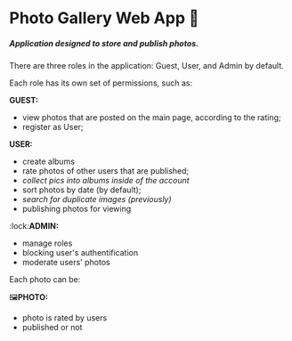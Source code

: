 <h1>Photo Gallery Web App 📸 </h1>


<h5>Application designed to store and publish photos.</h5>


There are three roles in the application: Guest, User, and Admin by default.

Each role has its own set of permissions, such as:

</n>
<b>GUEST:</b>
<ul>
<li>
view photos that are posted on the main page, according to the rating;
</li>
<li>
register as User;
</li>
</ul>
</n>
<b>USER:</b>
<ul>
<li>create albums</li>
<li>
rate photos of other users that are published;
</li>
<li>
<i>collect pics into albums inside of the account</i>
</li>
<li>
sort photos by date (by default);
</li>
<li>
<i>search for duplicate images (previously)</i>
</li>
<li>
publishing photos for viewing
</li>
</ul>
</n>
:lock:<b>ADMIN:</b>
<ul>
<li>
manage roles
</li>
<li>
blocking user's authentification
</li>
<li>moderate users' photos</li>
</ul>

Each photo can be:

</n>
🖼️<b>PHOTO:</b>
<ul>
<li>
photo is rated by users
</li>
<li>published or not</li>
</ul>